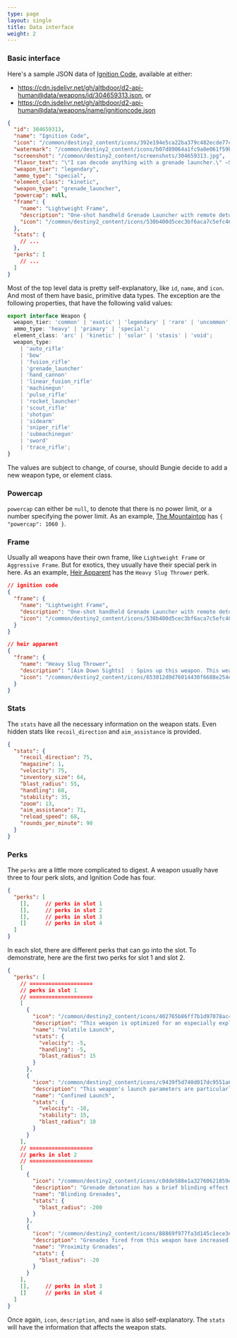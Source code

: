 ```yaml
---
type: page
layout: single
title: Data interface
weight: 2
---
```


### Basic interface

Here's a sample JSON data of [Ignition Code](https://www.light.gg/db/items/304659313/ignition-code/), available at either:

- https://cdn.jsdelivr.net/gh/altbdoor/d2-api-human@data/weapons/id/304659313.json, or
- https://cdn.jsdelivr.net/gh/altbdoor/d2-api-human@data/weapons/name/ignitioncode.json

```json {}
{
  "id": 304659313,
  "name": "Ignition Code",
  "icon": "/common/destiny2_content/icons/392e194e5ca22ba379c482ecde77c029.jpg",
  "watermark": "/common/destiny2_content/icons/b07d89064a1fc9a8e061f59b7c747fa5.png",
  "screenshot": "/common/destiny2_content/screenshots/304659313.jpg",
  "flavor_text": "\"I can decode anything with a grenade launcher.\" —Saint-14",
  "weapon_tier": "legendary",
  "ammo_type": "special",
  "element_class": "kinetic",
  "weapon_type": "grenade_launcher",
  "powercap": null,
  "frame": {
    "name": "Lightweight Frame",
    "description": "One-shot handheld Grenade Launcher with remote detonation. \n[Shoot]  : Fire; release to detonate.",
    "icon": "/common/destiny2_content/icons/530b400d5cec3bf6aca7c5efc46fea20.png"
  },
  "stats": {
    // ...
  },
  "perks": [
    // ...
  ]
}
```

Most of the top level data is pretty self-explanatory, like `id`, `name`, and `icon`. And most of them have basic, primitive data types. The exception are the following properties, that have the following valid values:

```ts {}
export interface Weapon {
  weapon_tier: 'common' | 'exotic' | 'legendary' | 'rare' | 'uncommon';
  ammo_type: 'heavy' | 'primary' | 'special';
  element_class: 'arc' | 'kinetic' | 'solar' | 'stasis' | 'void';
  weapon_type:
    | 'auto_rifle'
    | 'bow'
    | 'fusion_rifle'
    | 'grenade_launcher'
    | 'hand_cannon'
    | 'linear_fusion_rifle'
    | 'machinegun'
    | 'pulse_rifle'
    | 'rocket_launcher'
    | 'scout_rifle'
    | 'shotgun'
    | 'sidearm'
    | 'sniper_rifle'
    | 'submachinegun'
    | 'sword'
    | 'trace_rifle';
}
```

The values are subject to change, of course, should Bungie decide to add a new weapon type, or element class.

### Powercap

`powercap` can either be `null`, to denote that there is no power limit, or a number specifying the power limit. As an example, [The Mountaintop](https://cdn.jsdelivr.net/gh/altbdoor/d2-api-human@data/weapons/id/3993415705.json) has `{ "powercap": 1060 }`.

### Frame

Usually all weapons have their own frame, like `Lightweight Frame` or `Aggressive Frame`. But for exotics, they usually have their special perk in here. As an example, [Heir Apparent](https://cdn.jsdelivr.net/gh/altbdoor/d2-api-human@data/weapons/id/2084878005.json) has the `Heavy Slug Thrower` perk.

```json {hl_lines=["4", "13"]}
// ignition code
{
  "frame": {
    "name": "Lightweight Frame",
    "description": "One-shot handheld Grenade Launcher with remote detonation. \n[Shoot]  : Fire; release to detonate.",
    "icon": "/common/destiny2_content/icons/530b400d5cec3bf6aca7c5efc46fea20.png"
  }
}

// heir apparent
{
  "frame": {
    "name": "Heavy Slug Thrower",
    "description": "[Aim Down Sights]  : Spins up this weapon. This weapon can be fired only when fully spun up.",
    "icon": "/common/destiny2_content/icons/653012d0d76014430f6688e254e36b67.png"
  }
}
```

### Stats

The `stats` have all the necessary information on the weapon stats. Even hidden stats like `recoil_direction` and `aim_assistance` is provided.

```json {}
{
  "stats": {
    "recoil_direction": 75,
    "magazine": 1,
    "velocity": 75,
    "inventory_size": 64,
    "blast_radius": 55,
    "handling": 68,
    "stability": 35,
    "zoom": 13,
    "aim_assistance": 71,
    "reload_speed": 68,
    "rounds_per_minute": 90
  }
}
```

### Perks

The `perks` are a little more complicated to digest. A weapon usually have three to four perk slots, and Ignition Code has four.

```json {}
{
  "perks": [
    [],     // perks in slot 1
    [],     // perks in slot 2
    [],     // perks in slot 3
    []      // perks in slot 4
  ]
}
```

In each slot, there are different perks that can go into the slot. To demonstrate, here are the first two perks for slot 1 and slot 2.

```json {hl_lines=["7-26", "32-47"]}
{
  "perks": [
    // ====================
    // perks in slot 1
    // ====================
    [
      {
        "icon": "/common/destiny2_content/icons/402765b86ff7b1d97078ac43d5ca39ad.png",
        "description": "This weapon is optimized for an especially explosive payload.\n  •  Greatly increases blast radius\n  •  Slightly decreases handling speed\n  •  Slightly decreases projectile speed",
        "name": "Volatile Launch",
        "stats": {
          "velocity": -5,
          "handling": -5,
          "blast_radius": 15
        }
      },
      {
        "icon": "/common/destiny2_content/icons/c9439f5d740d017dc9551a60a902c797.png",
        "description": "This weapon's launch parameters are particularly stable.\n  •  Greatly increases stability\n  •  Increases blast radius\n  •  Decreases projectile speed",
        "name": "Confined Launch",
        "stats": {
          "velocity": -10,
          "stability": 15,
          "blast_radius": 10
        }
      }
    ],
    // ====================
    // perks in slot 2
    // ====================
    [
      {
        "icon": "/common/destiny2_content/icons/c0dde588e1a32760621859e496d2e657.png",
        "description": "Grenade detonation has a brief blinding effect.\n  •  Greatly decreases blast radius.",
        "name": "Blinding Grenades",
        "stats": {
          "blast_radius": -200
        }
      },
      {
        "icon": "/common/destiny2_content/icons/88869f977fa3d145c1ece3e38c070bd2.png",
        "description": "Grenades fired from this weapon have increased proximity detection but a decreased blast radius.",
        "name": "Proximity Grenades",
        "stats": {
          "blast_radius": -20
        }
      }
    ],
    [],     // perks in slot 3
    []      // perks in slot 4
  ]
}
```

Once again, `icon`, `description`, and `name` is also self-explanatory. The `stats` will have the information that affects the weapon stats.
